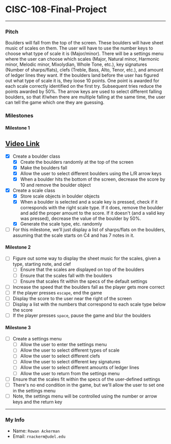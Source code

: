 # CISC-108-Final-Project
***

### Pitch
Boulders will fall from the top of the screen.  These boulders will have sheet
music of scales on them.  The user will have to use the number keys to choose
what type of scale it is (Major/minor).  There will be a settings menu where
the user can choose which scales (Major, Natural minor, Harmonic minor, Melodic
minor, Mixolydian, Whole Tone, etc.), key signatures (Number of sharps/flats),
clefs (Treble, Bass, Alto, Tenor, etc.), and amount of ledger lines they want.
If the boulders land before the user has figured out what type of scale it is,
they loose 10 points.  One point is awarded for each scale correctly identified
on the first try.  Subsequent tries reduce the points awarded by 50%.  The
arrow keys are used to select different falling boulders, so that if/when there
are multiple falling at the same time, the user can tell the game which one
they are guessing.  

### Milestones
#### Milestone 1
## [Video Link](https://youtu.be/jAdGS6ejogo)
- [x] Create a boulder class
  - [x] Create the boulders randomly at the top of the screen
  - [x] Make the boulders fall
  - [x] Allow the user to select different boulders using the L/R arrow keys
  - [x] When a boulder hits the bottom of the screen, decrease the score by 10
        and remove the boulder object
- [x] Create a scale class
  - [x] Store scale objects in boulder objects
  - [x] When a boulder is selected and a scale key is pressed, check if it
        corresponds with the right scale type.  If it does, remove the boulder
        and add the proper amount to the score.  If it doesn't (and a valid
        key was pressed), decrease the value of the boulder by 50%.  
  - [x] Generate the scale type, etc. randomly
- [ ] For this milestone, we'll just display a list of sharps/flats on the
      boulders, assuming that the scale starts on C4 and has 7 notes in it.  

#### Milestone 2
- [ ] Figure out some way to display the sheet music for the scales, given a
      type, starting note, and clef
  - [ ] Ensure that the scales are displayed on top of the boulders
  - [ ] Ensure that the scales fall with the boulders
  - [ ] Ensure that scales fit within the specs of the default settings
- [ ] Increase the speed that the boulders fall as the player gets more correct
- [ ] If the player presses `escape`, end the game
- [ ] Display the score to the user near the right of the screen
- [ ] Display a list with the numbers that correspond to each scale type below
      the score
- [ ] If the player presses `space`, pause the game and blur the boulders

#### Milestone 3
- [ ] Create a settings menu
  - [ ] Allow the user to enter the settings menu
  - [ ] Allow the user to select different types of scale
  - [ ] Allow the user to select different clefs
  - [ ] Allow the user to select different key signatures
  - [ ] Allow the user to select different amounts of ledger lines
  - [ ] Allow the user to return from the settings menu
- [ ] Ensure that the scales fit within the specs of the user-defined settings
- [ ] There's no end condition in the game, but we'll allow the user to set one
      in the settings menu
- [ ] Note, the settings menu will be controlled using the number or arrow keys
      and the return key

***
### My Info
- Name: `Rowan Ackerman`
- Email: `rnackerm@udel.edu`
